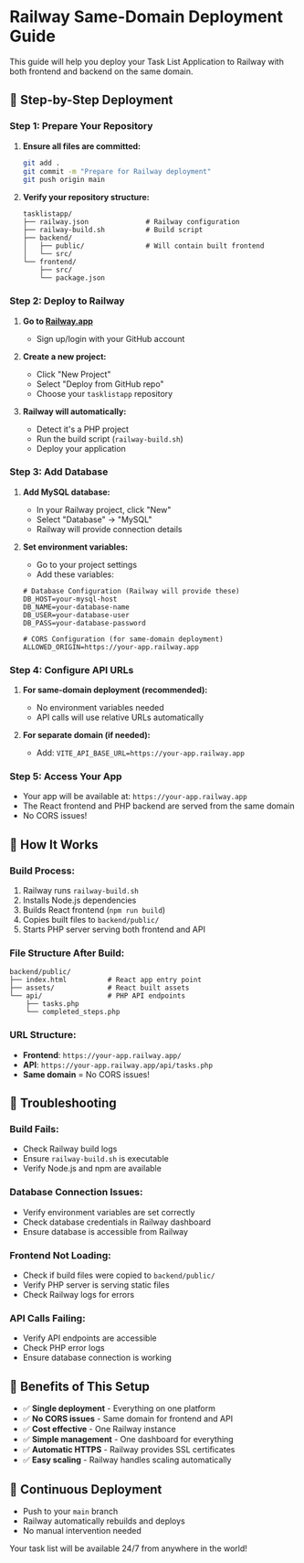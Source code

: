 # Railway Same-Domain Deployment Guide

This guide will help you deploy your Task List Application to Railway with both frontend and backend on the same domain.

## 🚀 **Step-by-Step Deployment**

### **Step 1: Prepare Your Repository**

1. **Ensure all files are committed:**
   ```bash
   git add .
   git commit -m "Prepare for Railway deployment"
   git push origin main
   ```

2. **Verify your repository structure:**
   ```
   tasklistapp/
   ├── railway.json              # Railway configuration
   ├── railway-build.sh          # Build script
   ├── backend/
   │   ├── public/               # Will contain built frontend
   │   └── src/
   └── frontend/
       ├── src/
       └── package.json
   ```

### **Step 2: Deploy to Railway**

1. **Go to [Railway.app](https://railway.app)**
   - Sign up/login with your GitHub account

2. **Create a new project:**
   - Click "New Project"
   - Select "Deploy from GitHub repo"
   - Choose your `tasklistapp` repository

3. **Railway will automatically:**
   - Detect it's a PHP project
   - Run the build script (`railway-build.sh`)
   - Deploy your application

### **Step 3: Add Database**

1. **Add MySQL database:**
   - In your Railway project, click "New"
   - Select "Database" → "MySQL"
   - Railway will provide connection details

2. **Set environment variables:**
   - Go to your project settings
   - Add these variables:
   ```
   # Database Configuration (Railway will provide these)
   DB_HOST=your-mysql-host
   DB_NAME=your-database-name
   DB_USER=your-database-user
   DB_PASS=your-database-password
   
   # CORS Configuration (for same-domain deployment)
   ALLOWED_ORIGIN=https://your-app.railway.app
   ```

### **Step 4: Configure API URLs**

1. **For same-domain deployment (recommended):**
   - No environment variables needed
   - API calls will use relative URLs automatically

2. **For separate domain (if needed):**
   - Add: `VITE_API_BASE_URL=https://your-app.railway.app`

### **Step 5: Access Your App**

- Your app will be available at: `https://your-app.railway.app`
- The React frontend and PHP backend are served from the same domain
- No CORS issues!

## 🔧 **How It Works**

### **Build Process:**
1. Railway runs `railway-build.sh`
2. Installs Node.js dependencies
3. Builds React frontend (`npm run build`)
4. Copies built files to `backend/public/`
5. Starts PHP server serving both frontend and API

### **File Structure After Build:**
```
backend/public/
├── index.html          # React app entry point
├── assets/             # React built assets
└── api/                # PHP API endpoints
    ├── tasks.php
    └── completed_steps.php
```

### **URL Structure:**
- **Frontend**: `https://your-app.railway.app/`
- **API**: `https://your-app.railway.app/api/tasks.php`
- **Same domain** = No CORS issues!

## 🐛 **Troubleshooting**

### **Build Fails:**
- Check Railway build logs
- Ensure `railway-build.sh` is executable
- Verify Node.js and npm are available

### **Database Connection Issues:**
- Verify environment variables are set correctly
- Check database credentials in Railway dashboard
- Ensure database is accessible from Railway

### **Frontend Not Loading:**
- Check if build files were copied to `backend/public/`
- Verify PHP server is serving static files
- Check Railway logs for errors

### **API Calls Failing:**
- Verify API endpoints are accessible
- Check PHP error logs
- Ensure database connection is working

## 🎉 **Benefits of This Setup**

- ✅ **Single deployment** - Everything on one platform
- ✅ **No CORS issues** - Same domain for frontend and API
- ✅ **Cost effective** - One Railway instance
- ✅ **Simple management** - One dashboard for everything
- ✅ **Automatic HTTPS** - Railway provides SSL certificates
- ✅ **Easy scaling** - Railway handles scaling automatically

## 🔄 **Continuous Deployment**

- Push to your `main` branch
- Railway automatically rebuilds and deploys
- No manual intervention needed

Your task list will be available 24/7 from anywhere in the world! 